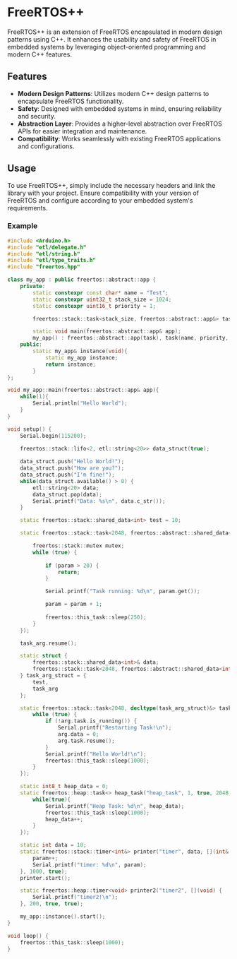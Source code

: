 # FreeRTOS++

FreeRTOS++ is an extension of FreeRTOS encapsulated in modern design patterns using C++. It enhances the usability and safety of FreeRTOS in embedded systems by leveraging object-oriented programming and modern C++ features.

## Features

- **Modern Design Patterns**: Utilizes modern C++ design patterns to encapsulate FreeRTOS functionality.
- **Safety**: Designed with embedded systems in mind, ensuring reliability and security.
- **Abstraction Layer**: Provides a higher-level abstraction over FreeRTOS APIs for easier integration and maintenance.
- **Compatibility**: Works seamlessly with existing FreeRTOS applications and configurations.
  
## Usage

To use FreeRTOS++, simply include the necessary headers and link the library with your project. Ensure compatibility with your version of FreeRTOS and configure according to your embedded system's requirements.

### Example

```cpp
#include <Arduino.h>
#include "etl/delegate.h"
#include "etl/string.h"
#include "etl/type_traits.h"
#include "freertos.hpp"

class my_app : public freertos::abstract::app {
    private:
        static constexpr const char* name = "Test";
        static constexpr uint32_t stack_size = 1024;
        static constexpr uint16_t priority = 1;

        freertos::stack::task<stack_size, freertos::abstract::app&> task;

        static void main(freertos::abstract::app& app);
        my_app() : freertos::abstract::app(task), task(name, priority, false, *this, my_app::main) {}
    public:
        static my_app& instance(void){
            static my_app instance;
            return instance;
        }
};

void my_app::main(freertos::abstract::app& app){
    while(1){
        Serial.println("Hello World");
    }
}

void setup() {
    Serial.begin(115200);

    freertos::stack::lifo<2, etl::string<20>> data_struct(true);
    
    data_struct.push("Hello World!");
    data_struct.push("How are you?");
    data_struct.push("I'm fine!");
    while(data_struct.available() > 0) {
        etl::string<20> data;
        data_struct.pop(data);
        Serial.printf("Data: %s\n", data.c_str());
    }

    static freertos::stack::shared_data<int> test = 10;

    static freertos::stack::task<2048, freertos::abstract::shared_data<int>&> task_arg("task_arg", 1, false, test, [](freertos::abstract::shared_data<int>& param) {

        freertos::stack::mutex mutex;
        while (true) {
            
            if (param > 20) {
                return;
            }

            Serial.printf("Task running: %d\n", param.get());

            param = param + 1;
            
            freertos::this_task::sleep(250);
        }
    });

    task_arg.resume();

    static struct {
        freertos::stack::shared_data<int>& data;
        freertos::stack::task<2048, freertos::abstract::shared_data<int>&>& task;
    } task_arg_struct = {
        test, 
        task_arg
    };

    static freertos::stack::task<2048, decltype(task_arg_struct)&> task("task", 1, true, task_arg_struct, [](decltype(task_arg_struct)& arg) {
        while (true) {
            if (!arg.task.is_running()) {
                Serial.printf("Restarting Task!\n");
                arg.data = 0;
                arg.task.resume();
            }
            Serial.printf("Hello World!\n");
            freertos::this_task::sleep(1000);
        }
    });

    static int8_t heap_data = 0;
    static freertos::heap::task<> heap_task("heap_task", 1, true, 2048, [&]() {
        while(true){
            Serial.printf("Heap Task: %d\n", heap_data);
            freertos::this_task::sleep(1000);
            heap_data++;
        }
    });

    static int data = 10;
    static freertos::stack::timer<int&> printer("timer", data, [](int& param) {
        param++;
        Serial.printf("timer: %d\n", param);
    }, 1000, true);
    printer.start();

    static freertos::heap::timer<void> printer2("timer2", [](void) {
        Serial.printf("timer2!\n");
    }, 200, true, true);

    my_app::instance().start();
}

void loop() {
    freertos::this_task::sleep(1000);
}
